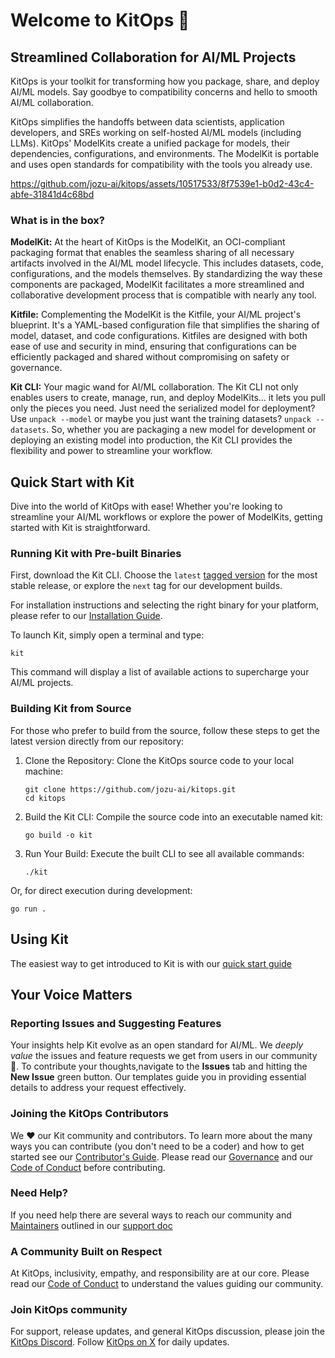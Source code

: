 # Welcome to KitOps 🚀

## Streamlined Collaboration for AI/ML Projects

KitOps is your toolkit for transforming how you package, share, and deploy AI/ML models. Say goodbye to compatibility concerns and hello to smooth AI/ML collaboration.

KitOps simplifies the handoffs between data scientists, application developers, and SREs working on self-hosted AI/ML models (including LLMs). KitOps' ModelKits create a unified package for models, their dependencies, configurations, and environments. The ModelKit is portable and uses open standards for compatibility with the tools you already use.

https://github.com/jozu-ai/kitops/assets/10517533/8f7539e1-b0d2-43c4-abfe-31841d4c68bd

### What is in the box?

**ModelKit:** At the heart of KitOps is the ModelKit, an OCI-compliant packaging format that enables the seamless sharing of all necessary artifacts involved in the AI/ML model lifecycle. This includes datasets, code, configurations, and the models themselves. By standardizing the way these components are packaged, ModelKit facilitates a more streamlined and collaborative development process that is compatible with nearly any tool.

**Kitfile:** Complementing the ModelKit is the Kitfile, your AI/ML project's blueprint. It's a YAML-based configuration file that simplifies the sharing of model, dataset, and code configurations. Kitfiles are designed with both ease of use and security in mind, ensuring that configurations can be efficiently packaged and shared without compromising on safety or governance.

**Kit CLI:** Your magic wand for AI/ML collaboration. The Kit CLI not only enables users to create, manage, run, and deploy ModelKits... it lets you pull only the pieces you need. Just need the serialized model for deployment? Use `unpack --model` or maybe you just want the training datasets? `unpack --datasets`. So, whether you are packaging a new model for development or deploying an existing model into production, the Kit CLI provides the flexibility and power to streamline your workflow.

## Quick Start with Kit

Dive into the world of KitOps with ease! Whether you're looking to streamline your AI/ML workflows or explore the power of ModelKits, getting started with Kit is straightforward.

### Running Kit with Pre-built Binaries

First, download the Kit CLI. Choose the `latest` [tagged version](https://github.com/jozu-ai/kitops/tags) for the most stable release, or explore the `next` tag for our development builds.

For installation instructions and selecting the right binary for your platform, please refer to our [Installation Guide](./docs/src/docs/cli/installation.md).

To launch Kit, simply open a terminal and type:

```shell
kit
```
This command will display a list of available actions to supercharge your AI/ML projects.

### Building Kit from Source

For those who prefer to build from the source, follow these steps to get the latest version directly from our repository:

1. Clone the Repository: Clone the KitOps source code to your local machine:

    ```shell
    git clone https://github.com/jozu-ai/kitops.git
    cd kitops
    ```

2. Build the Kit CLI: Compile the source code into an executable named kit:
    ```shell
    go build -o kit
    ```

3. Run Your Build: Execute the built CLI to see all available commands:

    ```shell
    ./kit
    ```

Or, for direct execution during development:

```shell
go run .
```

## Using Kit

The easiest way to get introduced to Kit is with our [quick start guide](./docs/src/docs/quick-start.md)

## Your Voice Matters

### Reporting Issues and Suggesting Features

Your insights help Kit evolve as an open standard for AI/ML. We *deeply value* the issues and feature requests we get from users in our community :sparkling_heart:. To contribute your thoughts,navigate to the **Issues** tab and hitting the **New Issue** green button. Our templates guide you in providing essential details to address your request effectively.

### Joining the KitOps Contributors

We ❤️ our Kit community and contributors. To learn more about the many ways you can contribute (you don't need to be a coder) and how to get started see our [Contributor's Guide](./CONTRIBUTING.md). Please read our [Governance](./GOVERNANCE.md) and our [Code of Conduct](./CODE-OF-CONDUCT.md) before contributing.

### Need Help?

If you need help there are several ways to reach our community and [Maintainers](./MAINTAINERS.md) outlined in our [support doc](./SUPPORT.md)

### A Community Built on Respect

At KitOps, inclusivity, empathy, and responsibility are at our core. Please read our [Code of Conduct](./CODE-OF-CONDUCT.md) to understand the values guiding our community.

### Join KitOps community

For support, release updates, and general KitOps discussion, please join the [KitOps Discord](https://discord.gg/3eDb4yAN). Follow [KitOps on X](https://twitter.com/Kit_Ops) for daily updates.
